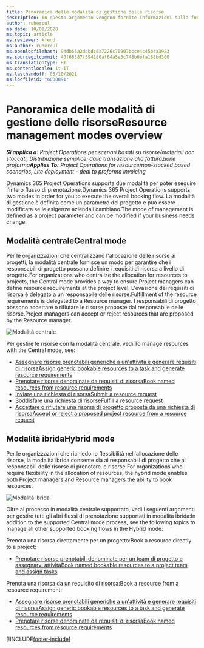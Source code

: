 ```yaml
---
title: Panoramica delle modalità di gestione delle risorse
description: In questo argomento vengono fornite informazioni sulla funzionalità di gestione delle risorse in Dynamics 365 Project Operations.
author: ruhercul
ms.date: 10/01/2020
ms.topic: article
ms.reviewer: kfend
ms.author: ruhercul
ms.openlocfilehash: 94db65a2ddbdc6a7226c70907bcce4c45b4a3923
ms.sourcegitcommit: 40f68387f594180af64a5e5c748b6efa188bd300
ms.translationtype: HT
ms.contentlocale: it-IT
ms.lasthandoff: 05/10/2021
ms.locfileid: "6000891"
---
```

# <a name="resource-management-modes-overview"></a><span data-ttu-id="1d733-103">Panoramica delle modalità di gestione delle risorse</span><span class="sxs-lookup"><span data-stu-id="1d733-103">Resource management modes overview</span></span>

<span data-ttu-id="1d733-104">_**Si applica a:** Project Operations per scenari basati su risorse/materiali non stoccati, Distribuzione semplice: dalla transazione alla fatturazione proforma_</span><span class="sxs-lookup"><span data-stu-id="1d733-104">_**Applies To:** Project Operations for resource/non-stocked based scenarios, Lite deployment - deal to proforma invoicing_</span></span>


<span data-ttu-id="1d733-105">Dynamics 365 Project Operations supporta due modalità per poter eseguire l'intero flusso di prenotazione.</span><span class="sxs-lookup"><span data-stu-id="1d733-105">Dynamics 365 Project Operations supports two modes in order for you to execute the overall booking flow.</span></span> <span data-ttu-id="1d733-106">La modalità di gestione è definita come un parametro del progetto e può essere modificata se le esigenze aziendali cambiano.</span><span class="sxs-lookup"><span data-stu-id="1d733-106">The mode of management is defined as a project parameter and can be modified if your business needs change.</span></span>    

## <a name="central-mode"></a><span data-ttu-id="1d733-107">Modalità centrale</span><span class="sxs-lookup"><span data-stu-id="1d733-107">Central mode</span></span>
<span data-ttu-id="1d733-108">Per le organizzazioni che centralizzano l'allocazione delle risorse ai progetti, la modalità centrale fornisce un modo per garantire che i responsabili di progetto possano definire i requisiti di risorsa a livello di progetto.</span><span class="sxs-lookup"><span data-stu-id="1d733-108">For organizations who centralize the allocation for resources to projects, the Central mode provides a way to ensure Project managers can define resource requirements at the project level.</span></span> <span data-ttu-id="1d733-109">L'evasione dei requisiti di risorsa è delegato a un responsabile delle risorse.</span><span class="sxs-lookup"><span data-stu-id="1d733-109">Fulfillment of the resource requirements is delegated to a Resource manager.</span></span> <span data-ttu-id="1d733-110">I responsabili di progetto possono accettare o rifiutare le risorse proposte dal responsabile delle risorse.</span><span class="sxs-lookup"><span data-stu-id="1d733-110">Project managers can accept or reject resources that are proposed by the Resource manager.</span></span>

![Modalità centrale](./media/resource-management-central.png)

<span data-ttu-id="1d733-112">Per gestire le risorse con la modalità centrale, vedi:</span><span class="sxs-lookup"><span data-stu-id="1d733-112">To manage resources with the Central mode, see:</span></span>

- [<span data-ttu-id="1d733-113">Assegnare risorse prenotabili generiche a un'attività e generare requisiti di risorsa</span><span class="sxs-lookup"><span data-stu-id="1d733-113">Assign generic bookable resources to a task and generate resource requirements</span></span>](/dynamics365/project-service/assign-generic-bookable-resource)
- [<span data-ttu-id="1d733-114">Prenotare risorse denominate da requisiti di risorsa</span><span class="sxs-lookup"><span data-stu-id="1d733-114">Book named resources from resource requirements</span></span>](/dynamics365/project-service/book-named-resource)
- [<span data-ttu-id="1d733-115">Inviare una richiesta di risorsa</span><span class="sxs-lookup"><span data-stu-id="1d733-115">Submit a resource request</span></span>](/dynamics365/project-service/submit-resource-request)
- [<span data-ttu-id="1d733-116">Soddisfare una richiesta di risorse</span><span class="sxs-lookup"><span data-stu-id="1d733-116">Fulfill a resource request</span></span>](/dynamics365/project-service/resource-management-fulfill-requests)
- [<span data-ttu-id="1d733-117">Accettare o rifiutare una risorsa di progetto proposta da una richiesta di risorsa</span><span class="sxs-lookup"><span data-stu-id="1d733-117">Accept or reject a proposed project resource from a resource request</span></span>](/dynamics365/project-service/accept-reject-proposed-resource)

## <a name="hybrid-mode"></a><span data-ttu-id="1d733-118">Modalità ibrida</span><span class="sxs-lookup"><span data-stu-id="1d733-118">Hybrid mode</span></span>
<span data-ttu-id="1d733-119">Per le organizzazioni che richiedono flessibilità nell'allocazione delle risorse, la modalità ibrida consente sia ai responsabili di progetto che ai responsabili delle risorse di prenotare le risorse.</span><span class="sxs-lookup"><span data-stu-id="1d733-119">For organizations who require flexibility in the allocation of resources, the hybrid mode enables both Project managers and Resource managers the ability to book resources.</span></span>

![Modalità ibrida](./media/resource-management-hybrid.png)

<span data-ttu-id="1d733-121">Oltre al processo in modalità centrale supportato, vedi i seguenti argomenti per gestire tutti gli altri flussi di prenotazione supportati in modalità ibrida:</span><span class="sxs-lookup"><span data-stu-id="1d733-121">In addition to the supported Central mode process, see the following topics to manage all other supported booking flows in the Hybrid mode:</span></span>

<span data-ttu-id="1d733-122">Prenota una risorsa direttamente per un progetto:</span><span class="sxs-lookup"><span data-stu-id="1d733-122">Book a resource directly to a project:</span></span>
- [<span data-ttu-id="1d733-123">Prenotare risorse prenotabili denominate per un team di progetto e assegnarvi attività</span><span class="sxs-lookup"><span data-stu-id="1d733-123">Book named bookable resources to a project team and assign tasks</span></span>](/dynamics365/project-service/assign-named-bookable-resource)

<span data-ttu-id="1d733-124">Prenota una risorsa da un requisito di risorsa:</span><span class="sxs-lookup"><span data-stu-id="1d733-124">Book a resource from a resource requirement:</span></span>
- [<span data-ttu-id="1d733-125">Assegnare risorse prenotabili generiche a un'attività e generare requisiti di risorsa</span><span class="sxs-lookup"><span data-stu-id="1d733-125">Assign generic bookable resources to a task and generate resource requirements</span></span>](/dynamics365/project-service/assign-generic-bookable-resource)
- [<span data-ttu-id="1d733-126">Prenotare risorse denominate da requisiti di risorsa</span><span class="sxs-lookup"><span data-stu-id="1d733-126">Book named resources from resource requirements</span></span>](/dynamics365/project-service/book-named-resource)


[!INCLUDE[footer-include](../includes/footer-banner.md)]
